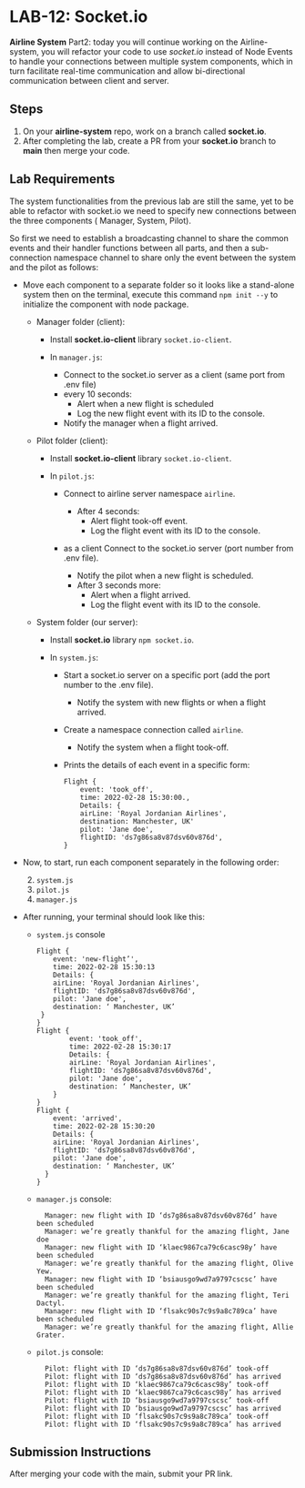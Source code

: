 # LAB-12: Socket.io

**Airline System** Part2: today you will continue working on the Airline-system, you will refactor your code to use _socket.io_ instead of Node Events to handle your connections between multiple system components, which in turn facilitate real-time communication and allow bi-directional communication between client and server.

## Steps

1. On your **airline-system** repo, work on a branch called **socket.io**.
2. After completing the lab, create a PR from your **socket.io** branch to **main** then merge your code.

## Lab Requirements

The system functionalities from the previous lab are still the same, yet to be able to refactor with socket.io we need to specify new connections between the three components ( Manager, System, Pilot).

So first we need to establish a broadcasting channel to share the common events and their handler functions between all parts, and then a sub-connection namespace channel to share only the event between the system and the pilot as follows:

- Move each component to a separate folder so it looks like a stand-alone system then on the terminal, execute this command `npm init --y` to initialize the component with node package.

  - Manager folder (client):

    - Install **socket.io-client** library `socket.io-client`.
    - In `manager.js`:

      - Connect to the socket.io server as a client (same port from .env file)
      - every 10 seconds:
        - Alert when a new flight is scheduled
        - Log the new flight event with its ID to the console.
      - Notify the manager when a flight arrived.

  - Pilot folder (client):

    - Install **socket.io-client** library `socket.io-client`.
    - In `pilot.js`:

      - Connect to airline server namespace `airline`.

        - After 4 seconds:
          - Alert flight took-off event.
          - Log the flight event with its ID to the console.

      - as a client Connect to the socket.io server  (port number from .env file).
        - Notify the pilot when a new flight is scheduled.
        - After 3 seconds more:
          - Alert when a flight arrived.
          - Log the flight event with its ID to the console.

  - System folder (our server):

    - Install **socket.io** library `npm socket.io`.
    - In `system.js`:

      - Start a socket.io server on a specific port (add the port number to the .env file).
        - Notify the system with new flights or when a flight arrived.
      - Create a namespace connection called `airline`.
        - Notify the system when a flight took-off.
      - Prints the details of each event in a specific form:

        ```
        Flight {
            event: 'took_off',
            time: 2022-02-28 15:30:00.,
            Details: {
            airLine: 'Royal Jordanian Airlines',
            destination: Manchester, UK'
            pilot: 'Jane doe',
            flightID: 'ds7g86sa8v87dsv60v876d',
        }
        ```

- Now, to start, run each component separately in the following order:

  2. `system.js`
  3. `pilot.js`
  4. `manager.js`

- After running, your terminal should look like this:

  - `system.js` console

    ```
    Flight {
        event: 'new-flight’',
        time: 2022-02-28 15:30:13
        Details: {
        airLine: 'Royal Jordanian Airlines',
        flightID: 'ds7g86sa8v87dsv60v876d',
        pilot: 'Jane doe',
        destination: ‘ Manchester, UK’
     }
    }
    Flight {
            event: 'took_off',
            time: 2022-02-28 15:30:17
            Details: {
            airLine: 'Royal Jordanian Airlines',
            flightID: 'ds7g86sa8v87dsv60v876d',
            pilot: 'Jane doe',
            destination: ‘ Manchester, UK’
        }
    }
    Flight {
        event: 'arrived',
        time: 2022-02-28 15:30:20
        Details: {
        airLine: 'Royal Jordanian Airlines',
        flightID: 'ds7g86sa8v87dsv60v876d',
        pilot: 'Jane doe',
        destination: ‘ Manchester, UK’
      }
    }
    ```

  - `manager.js` console:

    ```
      Manager: new flight with ID ‘ds7g86sa8v87dsv60v876d’ have been scheduled
      Manager: we’re greatly thankful for the amazing flight, Jane doe
      Manager: new flight with ID ‘klaec9867ca79c6casc98y’ have been scheduled
      Manager: we’re greatly thankful for the amazing flight, Olive Yew.
      Manager: new flight with ID ‘bsiausgo9wd7a9797cscsc’ have been scheduled
      Manager: we’re greatly thankful for the amazing flight, Teri Dactyl.
      Manager: new flight with ID ‘flsakc90s7c9s9a8c789ca’ have been scheduled
      Manager: we’re greatly thankful for the amazing flight, Allie Grater.
    ```

  - `pilot.js` console:
    ```
      Pilot: flight with ID ‘ds7g86sa8v87dsv60v876d’ took-off
      Pilot: flight with ID ‘ds7g86sa8v87dsv60v876d’ has arrived
      Pilot: flight with ID ‘klaec9867ca79c6casc98y’ took-off
      Pilot: flight with ID ‘klaec9867ca79c6casc98y’ has arrived
      Pilot: flight with ID ‘bsiausgo9wd7a9797cscsc’ took-off
      Pilot: flight with ID ‘bsiausgo9wd7a9797cscsc’ has arrived
      Pilot: flight with ID ‘flsakc90s7c9s9a8c789ca’ took-off
      Pilot: flight with ID ‘flsakc90s7c9s9a8c789ca’ has arrived
    ```

## Submission Instructions

After merging your code with the main, submit your PR link.
